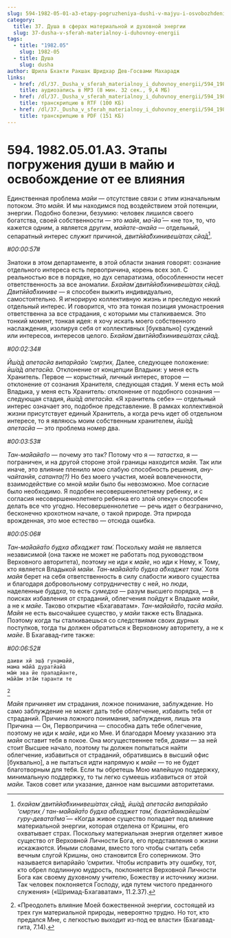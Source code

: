 ```yaml
---
slug: 594-1982-05-01-a3-etapy-pogruzheniya-dushi-v-majyu-i-osvobozhdenie-ot-ee-vliyaniya
category:
  title: 37. Душа в сферах материальной и духовной энергии
  slug: 37-dusha-v-sferah-materialnoy-i-duhovnoy-energii
tags:
  - title: "1982.05"
    slug: 1982-05
  - title: Душа
    slug: dusha
author: Шрила Бхакти Ракшак Шридхар Дев-Госвами Махарадж
links:
  - href: /dl/37._Dusha_v_sferah_materialnoy_i_duhovnoy_energii/594_1982.05.01.A3_SridharMj_Jetapy_pogruzhenija_dushi_v_majju_i_osvobozhdenie_ot_ee_vlijanija.mp3
    title: аудиозапись в MP3 (8 мин. 32 сек., 9,4 МБ)
  - href: /dl/37._Dusha_v_sferah_materialnoy_i_duhovnoy_energii/594_1982.05.01.A3_SridharMj_Jetapy_pogruzhenija_dushi_v_majju_i_osvobozhdenie_ot_ee_vlijanija.rtf
    title: транскрипцию в RTF (100 КБ)
  - href: /dl/37._Dusha_v_sferah_materialnoy_i_duhovnoy_energii/594_1982.05.01.A3_SridharMj_Jetapy_pogruzhenija_dushi_v_majju_i_osvobozhdenie_ot_ee_vlijanija.pdf
    title: транскрипцию в PDF (151 КБ)
---
```


# 594. 1982.05.01.A3. Этапы погружения души в майю и освобождение от ее влияния

Единственная проблема *майи* — отсутствие связи с этим изначальным потоком. Это *майя.* И мы находимся под воздействием этой потенции, энергии. Подобно болезни, безумию: человек лишился своего богатства, своей собственности — это *майя*, *ма̄-йа̄* — «не то», то, что кажется одним, а является другим, *майате-анайа* — отдельный, сепаратный интерес служит причиной, *двитӣйа̄бхинивеш́атах̣ сйа̄д*[^_ftn1].

*#00:00:57#*

Знатоки в этом департаменте, в этой области знания говорят: сознание отдельного интереса есть первопричина, корень всех зол. С реальностью все в порядке, но дух сепаратизма, обособленности несет ответственность за все аномалии. *Бхайам̇ двитӣйа̄бхинивеш́атах̣ сйа̄д. Двитӣйа̄бхиниве* — я способен выжить индивидуально, самостоятельно. Я игнорирую коллективную жизнь и преследую некий отдельный интерес. И говорится, что эта тонкая позиция умонастроения ответственна за все страдания, с которыми мы сталкиваемся. Это тонкий момент, тонкая идея: я хочу искать моего собственного наслаждения, изолируя себя от коллективных [буквально] суждений или интересов, интересов целого. *Бхайам̇ двитӣйа̄бхинивеш́атах̣ сйа̄д.*

*#00:02:34#*

*Ӣш́а̄д апетасйа випарйайо ‘смр̣тих̣.* Далее, следующее положение: *ӣш́а̄д апетасйа.* Отклонение от концепции Владыки: у меня есть Хранитель. Первое — корыстный, личный интерес, второе — отклонение от сознания Хранителя, следующая стадия. У меня есть мой Владыка, у меня есть Хранитель: отклонение от подобного сознания — следующая стадия, *ӣш́а̄д апетасйа.* «Я хранитель себе» — отдельный интерес означает это, подобное представление. В рамках коллективной жизни присутствует единый Хранитель, а когда речь идет об отдельном интересе, то я являюсь моим собственным хранителем, *ӣш́а̄д апетасйа* — это проблема номер два.

*#00:03:53#*

*Тан-ма̄йайа̄то* — почему это так? Потому что я — *татастха*, я — пограничен, и на другой стороне этой границы находится *майя.* Так или иначе, это влияние пленило мою слабую способность решения, *ану-чайтанйя*, *сатанта(?)* Но без моего участия, моей вовлеченности, взаимодействие со мной *майи* было бы невозможно. Мое согласие было необходимо. Я подобен несовершеннолетнему ребенку, и с согласия несовершеннолетнего ребенка его злой опекун способен делать все что угодно. Несовершеннолетие — речь идет о безгранично, бесконечно крохотном начале, о такой природе. Эта природа врожденная, это мое естество — отсюда ошибка.

*#00:05:06#*

*Тан-ма̄йайа̄то будха а̄бхаджет там́.* Поскольку *майя* не является независимой (она также не может не работать под руководством Верховного авторитета), поэтому не иди к *майе*, но иди к Нему, к Тому, кто является Владыкой *майи*. *Тан-ма̄йайа̄то будха а̄бхаджет там́.* Хотя *майя* берет на себя ответственность в силу слабости живого существа и благодаря добровольному сотрудничеству с ней, но люди, наделенные *буддха*, то есть *сумедха* — разум высшего порядка, — в поисках избавления от страданий, облегчения пойдут к Владыке *майи*, а не к *майе*. Таково открытие «Бхагаватам». *Тан-ма̄йайа̄то*, *тасйа майа. Майя* не есть высочайшее существо, у *майи* также есть Владыка. Поэтому когда ты сталкиваешься со следствиями своих дурных поступков, тогда ты должен обратиться к Верховному авторитету, а не к *майе*. В Бхагавад-гите также:

*#00:06:52#*

    даиви хй эш̣а̄ гун̣амайӣ,
    мама ма̄йа̄ дуратйайа̄
    ма̄м̇ эва йе прападйанте,
    ма̄йа̄м эта̄м̇ таранти те
[^_ftn2]

*Майя* причиняет им страдания, ложное понимание, заблуждение. Но само заблуждение не может дать тебе облегчение, избавить тебя от страданий. Причина ложного понимания, заблуждения, лишь эта Причина — Он, Первопричина — способна дать тебе облегчение, поэтому не иди к *майе*, иди ко Мне. И благодаря Моему указанию эта *майя* оставит тебя в покое. Она могущественнее тебя, *даиви* — за ней стоит Высшее начало, поэтому ты должен попытаться найти облегчение, избавиться от страданий, обратившись в высший офис [буквально], а не пытаться идти напрямую к *майе* — то не будет благотворным для тебя. Если ты обретешь Мою малейшую поддержку, минимальную поддержку, то ты легко сумеешь избавиться от этой *майи.* Таков совет или указание, данное нам высшими авторитетами.



[^_ftn1]: *бхайам̇ двитӣйа̄бхинивеш́атах̣ сйа̄д, ӣш́а̄д апетасйа випарйайо ‘смр̣тих̣ / тан-ма̄йайа̄то будха а̄бхаджет там̇, бхактйаикайеш́ам̇ гуру-девата̄тма̄* — «Когда живое существо попадает под влияние материальной энергии, которая отделена от Кришны, его охватывает страх. Поскольку материальная энергия отделяет живое существо от Верховной Личности Бога, его представления о жизни искажаются. Иными словами, вместо того чтобы считать себя вечным слугой Кришны, оно становится Его соперником. Это называется випарйайо ’смритих. Чтобы исправить эту ошибку, тот, кто обрел подлинную мудрость, поклоняется Верховной Личности Бога как своему духовному учителю, Божеству и источнику жизни. Так человек поклоняется Господу, идя путем чистого преданного служения» («Шримад-Бхагаватам», 11.2.37).

[^_ftn2]: «Преодолеть влияние Моей божественной энергии, состоящей из трех гун материальной природы, невероятно трудно. Но тот, кто предался Мне, с легкостью выходит из-под ее власти» (Бхагавад-гита, 7.14).

